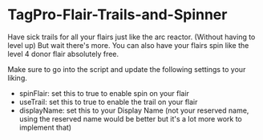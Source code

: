 # TagPro-Flair-Trails-and-Spinner
Have sick trails for all your flairs just like the arc reactor. (Without having to level up) But wait there's more. You can also have your flairs spin like the level 4 donor flair absolutely free.

Make sure to go into the script and update the following settings to your liking.
- spinFlair: set this to true to enable spin on your flair
- useTrail: set this to true to enable the trail on your flair
- displayName: set this to your Display Name (not your reserved name, using the reserved name would be better but it's a lot more work to implement that)
